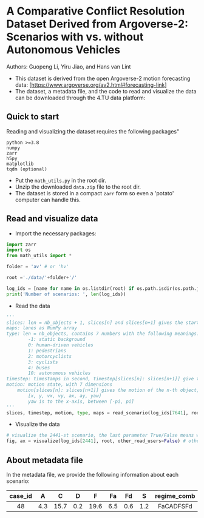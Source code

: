 # A Comparative Conflict Resolution Dataset Derived from Argoverse-2: Scenarios with vs. without Autonomous Vehicles

Authors: Guopeng Li, Yiru Jiao, and Hans van Lint

- This dataset is derived from the open Argoverse-2 motion forecasting data: [https://www.argoverse.org/av2.html#forecasting-link]
- The dataset, a metadata file, and the code to read and visualize the data can be downloaded through the 4.TU data platform:

## Quick to start
Reading and visualizing the dataset requires the following packages"
```
python >=3.8
numpy
zarr
h5py
matplotlib
tqdm (optional)
```
- Put the `math_utils.py` in the root dir.
- Unzip the downloaded `data.zip` file to the root dir.
- The dataset is stored in a compact `zarr` form so even a 'potato' computer can handle this.

## Read and visualize data

- Import the necessary packages:
````python
import zarr
import os
from math_utils import *

folder = 'av' # or 'hv'

root ='./data/'+folder+'/'

log_ids = [name for name in os.listdir(root) if os.path.isdir(os.path.join(root, name))]
print('Number of scenarios: ', len(log_ids))
````

- Read the data
````python
'''
slices: len = nb_objects + 1, slices[n] and slices[n+1] gives the start/end indices of the n-th object
maps: lanes as NumPy array
type: len = nb_objects, contains 7 numbers with the following meanings:
        -1: static background
        0: human-driven vehicles
        1: pedestrians
        2: motorcyclists
        3: cyclists
        4: buses
        10: autonomous vehicles
timestep: timestamps in second, timestep[slices[n]: slices[n+1]] give the timestamps for the n-th object
motion: motion state, with 7 dimensions
    motion[slices[n]: slices[n+1]] gives the motion of the n-th object, the 7 features are the following variables in order:
        [x, y, vx, vy, ax, ay, yaw]
        yaw is to the x-axis, between [-pi, pi]
'''
slices, timestep, motion, type, maps = read_scenario(log_ids[7641], root)
````

- Visualize the data
````python
# visualize the 2441-st scenario, the last parameter True/False means whether plot the surrounding agents
fig, ax = visualize(log_ids[2441], root, other_road_users=False) # other_road_users is True by default
````

## About metadata file

In the metadata file, we provide the following information about each scenario:

| case_id | A | C | D | F | Fa | Fd | S |regime_comb |
|     :---:      |     :---:      |     :---:      |     :---:      |     :---:      |     :---:      |     :---:      |     :---:      |     :---:      |
|48 | 4.3 |15.7 | 0.2 |19.6 | 6.5 | 0.6 | 1.2 | FaCADFSFd |
